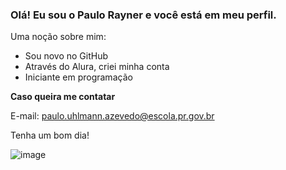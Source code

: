 ### Olá! Eu sou o Paulo Rayner e você está em meu perfil.

Uma noção sobre mim:
- Sou novo no GitHub
- Através do Alura, criei minha conta
- Iniciante em programação

**Caso queira me contatar**

E-mail: paulo.uhlmann.azevedo@escola.pr.gov.br

Tenha um bom dia!

![image](https://github.com/P4uloRayner/P4uloRayner/assets/137401121/b060558b-4466-4ac2-ab5c-8b08bf352e07)
